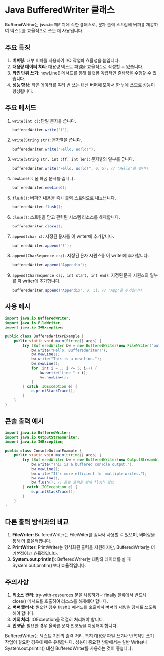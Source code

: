 # Java BufferedWriter 클래스

BufferedWriter는 java.io 패키지에 속한 클래스로, 문자 출력 스트림에 버퍼를 제공하여 텍스트를 효율적으로 쓰는 데 사용됩니다.

## 주요 특징

1. **버퍼링**: 내부 버퍼를 사용하여 I/O 작업의 효율성을 높입니다.
2. **대용량 데이터 처리**: 대용량 텍스트 파일을 효율적으로 작성할 수 있습니다.
3. **라인 단위 쓰기**: newLine() 메서드를 통해 플랫폼 독립적인 줄바꿈을 수행할 수 있습니다.
4. **성능 향상**: 작은 데이터를 여러 번 쓰는 대신 버퍼에 모아서 한 번에 쓰므로 성능이 향상됩니다.

## 주요 메서드

1. `write(int c)`: 단일 문자를 씁니다.

   ```java
   bufferedWriter.write('A');
   ```

2. `write(String str)`: 문자열을 씁니다.

   ```java
   bufferedWriter.write("Hello, World!");
   ```

3. `write(String str, int off, int len)`: 문자열의 일부를 씁니다.

   ```java
   bufferedWriter.write("Hello, World!", 0, 5); // "Hello"를 씁니다
   ```

4. `newLine()`: 줄 바꿈 문자를 씁니다.

   ```java
   bufferedWriter.newLine();
   ```

5. `flush()`: 버퍼의 내용을 즉시 출력 스트림으로 내보냅니다.

   ```java
   bufferedWriter.flush();
   ```

6. `close()`: 스트림을 닫고 관련된 시스템 리소스를 해제합니다.

   ```java
   bufferedWriter.close();
   ```

7. `append(char c)`: 지정된 문자를 이 writer에 추가합니다.

   ```java
   bufferedWriter.append('!');
   ```

8. `append(CharSequence csq)`: 지정된 문자 시퀀스를 이 writer에 추가합니다.

   ```java
   bufferedWriter.append("Appendix");
   ```

9. `append(CharSequence csq, int start, int end)`: 지정된 문자 시퀀스의 일부를 이 writer에 추가합니다.

   ```java
   bufferedWriter.append("Appendix", 0, 3); // "App"를 추가합니다
   ```

## 사용 예시

```java
import java.io.BufferedWriter;
import java.io.FileWriter;
import java.io.IOException;

public class BufferedWriterExample {
    public static void main(String[] args) {
        try (BufferedWriter bw = new BufferedWriter(new FileWriter("output.txt"))) {
            bw.write("Hello, BufferedWriter!");
            bw.newLine();
            bw.write("This is a new line.");
            bw.newLine();
            for (int i = 1; i <= 5; i++) {
                bw.write("Line " + i);
                bw.newLine();
            }
        } catch (IOException e) {
            e.printStackTrace();
        }
    }
}
```

## 콘솔 출력 예시

```java
import java.io.BufferedWriter;
import java.io.OutputStreamWriter;
import java.io.IOException;

public class ConsoleOutputExample {
    public static void main(String[] args) {
        try (BufferedWriter bw = new BufferedWriter(new OutputStreamWriter(System.out))) {
            bw.write("This is a buffered console output.");
            bw.newLine();
            bw.write("It's more efficient for multiple writes.");
            bw.newLine();
            bw.flush(); // 콘솔 출력을 위해 flush 필요
        } catch (IOException e) {
            e.printStackTrace();
        }
    }
}
```

## 다른 출력 방식과의 비교

1. **FileWriter**: BufferedWriter는 FileWriter를 감싸서 사용할 수 있으며, 버퍼링을 통해 더 효율적입니다.
2. **PrintWriter**: PrintWriter는 형식화된 출력을 지원하지만, BufferedWriter는 더 기본적이고 효율적입니다.
3. **System.out.println()**: BufferedWriter는 대량의 데이터를 쓸 때 System.out.println()보다 효율적입니다.

## 주의사항

1. **리소스 관리**: try-with-resources 문을 사용하거나 finally 블록에서 반드시 close() 메서드를 호출하여 리소스를 해제해야 합니다.
2. **버퍼 플러시**: 필요한 경우 flush() 메서드를 호출하여 버퍼의 내용을 강제로 쓰도록 해야 합니다.
3. **예외 처리**: IOException을 적절히 처리해야 합니다.
4. **인코딩**: 필요한 경우 올바른 문자 인코딩을 지정해야 합니다.

BufferedWriter는 텍스트 기반의 출력 처리, 특히 대용량 파일 쓰기나 반복적인 쓰기 작업이 필요한 경우에 매우 유용합니다. 성능이 중요한 상황에서는 일반 Writer나 System.out.println() 대신 BufferedWriter를 사용하는 것이 좋습니다.
